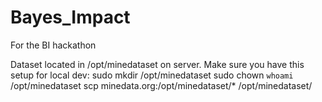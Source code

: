 Bayes_Impact
============

For the BI hackathon

Dataset located in /opt/minedataset on server. Make sure you have this setup for local dev:
sudo mkdir /opt/minedataset
sudo chown `whoami` /opt/minedataset
scp minedata.org:/opt/minedataset/* /opt/minedataset/
